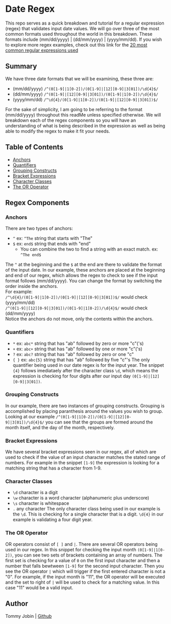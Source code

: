 # Date Regex

This repo serves as a quick breakdown and tutorial for a regular expression (regex) that validates input date values. We will go over three of the most common formats used throughout the world in this breakdown. These formats include (mm/dd/yyyy) | (dd/mm/yyyy) | (yyyy/mm/dd). If you wish to explore more regex examples, check out this link for the [20 most common regular expressions used](https://regexland.com/most-common-regular-expressions)

## Summary


We have three date formats that we will be examining, these three are:
* (mm/dd/yyyy) ```/^(0[1-9]|1[0-2])/(0[1-9]|[12][0-9]|3[01])/\d{4}$/```
* (dd/mm/yyyy) ```/^(0[1-9]|[12][0-9]|3[01])/(0[1-9]|1[0-2])/\d{4}$/```
* (yyyy/mm/dd) ```/^\d{4}/(0[1-9]|1[0-2])/(0[1-9]|[12][0-9]|3[01])$/```

For the sake of simplicity, I am going to be referring to the format (mm/dd/yyyy) throughout this readMe unless specified otherwise. We will breakdown each of the regex components so you will have an understanding of what is being described in the expression as well as being able to modify the regex to make it fit your needs.

## Table of Contents

- [Anchors](#anchors)
- [Quantifiers](#quantifiers)
- [Grouping Constructs](#grouping-constructs)
- [Bracket Expressions](#bracket-expressions)
- [Character Classes](#character-classes)
- [The OR Operator](#the-or-operator)

## Regex Components

### Anchors
There are two types of anchors:
* ```^``` ex: ```^The``` string that starts with "The"
* ```$``` ex: ```end$``` string that ends with "end"
  * You can combine the two to find a string with an exact match. ex: ```^The end$``` 

The ```^``` at the beginning and the ```$``` at the end are there to validate the format of the input date. In our example, these anchors are placed at the beginning and end of our regex, which allows the regex to check to see if the input format follows (mm/dd/yyyy). You can change the format by switching the order inside the anchors. <br>
For example: <br>
```/^\d{4}/(0[1-9]|1[0-2])/(0[1-9]|[12][0-9]|3[01])$/``` would check (yyyy/mm/dd) <br>
```/^(0[1-9]|[12][0-9]|3[01])/(0[1-9]|1[0-2])/\d{4}$/``` would check (dd/mm/yyyy) <br>
Notice the anchors do not move, only the contents within the anchors.

### Quantifiers
* ```*``` ex: ```abc*``` string that has "ab" followed by zero or more "c"('s)
* ```+``` ex: ```abc+``` string that has "ab" followed by one or more "c"('s)
* ```?``` ex: ```abc?``` string that has "ab" followed by zero or one "c"
* ```{ }``` ex: ```abc{5}``` string that has "ab" followed by five "c"'s
The only quantifier being used in our date regex is for the input year. The snippet ```{4}``` follows imediataely after the character class ```\d```, which means the expression is checking for four digits after our input day ```(0[1-9]|[12][0-9]|3[01])```.

### Grouping Constructs
In our example, there are two instances of grouping constructs. Grouping is accomplished by placing paranthesis around the values you wish to group. Looking at our example ```/^(0[1-9]|1[0-2])/(0[1-9]|[12][0-9]|3[01])/\d{4}$/``` you can see that the groups are formed around the month itself, and the day of the month, respectively.

### Bracket Expressions
We have several bracket expressions seen in our regex, all of which are used to check if the value of an input character matches the stated range of numbers. For example in the snippet ```[1-9]``` the expression is looking for a matching string that has a character from 1-9.


### Character Classes
* ```\d``` character is a digit
* ```\w``` character is a word character (alphanumeric plus underscore)
* ```\s``` character is whitespace
* ```.``` any character
The only character class being used in our example is the ```\d```. This is checking for a single character that is a digit. ```\d{4}``` in our example is validating a four digit year.

### The OR Operator
OR operators consist of ```[ ]``` and ```|```. There are several OR operators being used in our regex. In this snippet for checking the input month ```(0[1-9]|1[0-2])```, you can see two sets of brackets containing an array of numbers. The first set is checking for a value of ```0``` on the first input character and then a number that falls bewtween ```[1-9]``` for the second input character. Then you see the OR operator ```|``` which will trigger if the first entered character is not a "0". For example, if the input month is "11", the OR operator will be executed and the set to right of ```|``` will be used to check for a matching value. In this case "11" would be a valid input.

## Author
Tommy Jobin | [Github](https://github.com/LoopySquare)
